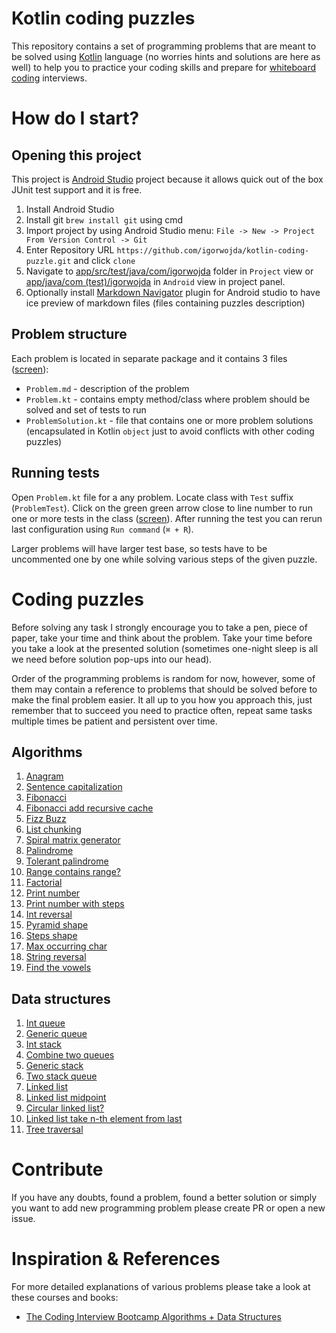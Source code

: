 # Kotlin coding puzzles

This repository contains a set of programming problems that are meant to be solved using [Kotlin](https://kotlinlang.org/) language (no
worries hints and solutions are here as well) to help you to practice your coding skills and prepare for
[whiteboard coding](https://www.quora.com/What-is-whiteboard-coding) interviews.


# How do I start?

## Opening this project
This project is [Android Studio](https://developer.android.com/studio/) project because it allows quick out of the box JUnit test support
and it is free.

1. Install Android Studio
2. Install git `brew install git` using cmd
3. Import project by using Android Studio menu: `File -> New -> Project From Version Control -> Git`
4. Enter Repository URL `https://github.com/igorwojda/kotlin-coding-puzzle.git`  and click `clone`
5. Navigate to [app/src/test/java/com/igorwojda](app/src/test/java/com/igorwojda/) folder in `Project` view or
   [app/java/com (test)/igorwojda](app/src/test/java/com/igorwojda/) in `Android` view in project panel.
6. Optionally install [Markdown Navigator](https://plugins.jetbrains.com/plugin/7896-markdown-navigator) plugin for Android studio to have
   ice preview of markdown files (files containing puzzles description)

## Problem structure
Each problem is located in separate package and it contains 3 files
([screen](./misc/images/SampleTask.png)):
* `Problem.md` - description of the problem
* `Problem.kt` - contains empty method/class where problem should be solved and set of tests to run
* `ProblemSolution.kt` - file that contains one or more problem solutions (encapsulated in Kotlin `object` just to avoid conflicts with
  other coding puzzles)

## Running tests

Open `Problem.kt` file for a any problem. Locate class with `Test` suffix (`ProblemTest`). Click on the green green arrow close to line
number to run one or more tests in the class
([screen](./misc/images/RunTest.png)). After running the test you can rerun last
configuration using `Run command` (`⌘ + R`).

Larger problems will have larger test base, so tests have to be uncommented one by one while solving various steps of the given puzzle.

# Coding puzzles
Before solving any task I strongly encourage you to take a pen, piece of paper, take your time and think about the problem. Take your time
before you take a look at the presented solution (sometimes one-night sleep is all we need before solution pop-ups into our head).

Order of the programming problems is random for now, however, some of them may contain a reference to problems that should be solved before
to make the final problem easier. It all up to you how you approach this, just remember that to succeed you need to practice often, repeat
same tasks multiple times be patient and persistent over time.

## Algorithms

1. [Anagram](app/src/test/java/com/igorwojda/codingpuzzle/anagram/Anagram.md)
2. [Sentence capitalization](app/src/test/java/com/igorwojda/codingpuzzle/calitalisesentence/CapitalizeSentence.md)
3. [Fibonacci](app/src/test/java/com/igorwojda/codingpuzzle/fibonacci/basic/Fibonacci.md)
4. [Fibonacci add recursive cache](app/src/test/java/com/igorwojda/codingpuzzle/fibonacci/recursivecached/FibonacciRecursiveCached.md)
5. [Fizz Buzz](app/src/test/java/com/igorwojda/codingpuzzle/fizzbuzz/FizzBuzz.md)
6. [List chunking](app/src/test/java/com/igorwojda/codingpuzzle/listchunk/ListChunk.md)
7. [Spiral matrix generator](app/src/test/java/com/igorwojda/codingpuzzle/matrix/spiralnumbers/SpiralNumbers.md)
8. [Palindrome](app/src/test/java/com/igorwojda/codingpuzzle/palindrome/basic/Palindrome.md)
9. [Tolerant palindrome](app/src/test/java/com/igorwojda/codingpuzzle/palindrome/tolerant/TolerantPalindrome.md)
10. [Range contains range?](app/src/test/java/com/igorwojda/codingpuzzle/rangecontainsrange/RangeContainsRange.md)
11. [Factorial](app/src/test/java/com/igorwojda/codingpuzzle/factorial/Factorial.md)
12. [Print number](app/src/test/java/com/igorwojda/codingpuzzle/printnumber/basic/PrintNumber.md)
13. [Print number with steps](app/src/test/java/com/igorwojda/codingpuzzle/printnumber/steps/PrintNumberWithSteps.md)
14. [Int reversal](app/src/test/java/com/igorwojda/codingpuzzle/reverseint/ReverseInt.md)
15. [Pyramid shape](app/src/test/java/com/igorwojda/codingpuzzle/shape/pyramids/Pyramids.md)
16. [Steps shape](app/src/test/java/com/igorwojda/codingpuzzle/shape/steps/Steps.md)
17. [Max occurring char](app/src/test/java/com/igorwojda/codingpuzzle/string/maxchar/MaxOccurrentChar.md)
18. [String reversal](app/src/test/java/com/igorwojda/codingpuzzle/string/reverse/Reverse.md)
19. [Find the vowels](app/src/test/java/com/igorwojda/codingpuzzle/string/vowels/Vowels.md)

## Data structures

1. [Int queue](app/src/test/java/com/igorwojda/datastructure/queue/int/IntQueue.md)
2. [Generic queue](app/src/test/java/com/igorwojda/datastructure/queue/generic/GenericQueue.md)
3. [Int stack](app/src/test/java/com/igorwojda/datastructure/stack/int/IntStack.md)
4. [Combine two queues](app/src/test/java/com/igorwojda/datastructure/queue/weave/Weave.md)
5. [Generic stack](app/src/test/java/com/igorwojda/datastructure/stack/generic/GenericStack.md)
6. [Two stack queue](app/src/test/java/com/igorwojda/datastructure/queue/twostack/TwoStackQueue.md)
7. [Linked list](app/src/test/java/com/igorwojda/datastructure/linkedlist/base/LinkedList.md)
8. [Linked list midpoint](app/src/test/java/com/igorwojda/datastructure/linkedlist/midpoint/Midpoint.md)
9. [Circular linked list?](app/src/test/java/com/igorwojda/datastructure/linkedlist/circularcheck/CircularCheck.md)
10. [Linked list take n-th element from last](app/src/test/java/com/igorwojda/datastructure/linkedlist/fromlast/FromLast.md)
11. [Tree traversal](app/src/test/java/com/igorwojda/datastructure/tree/traversal/Tree.md)

# Contribute

If you have any doubts, found a problem, found a better solution or simply you want to add new programming problem please create PR
or open a new issue.

# Inspiration & References

For more detailed explanations of various problems please take a look at these courses and books:
* [The Coding Interview Bootcamp Algorithms + Data Structures](https://www.udemy.com/coding-interview-bootcamp-algorithms-and-data-structure/)

